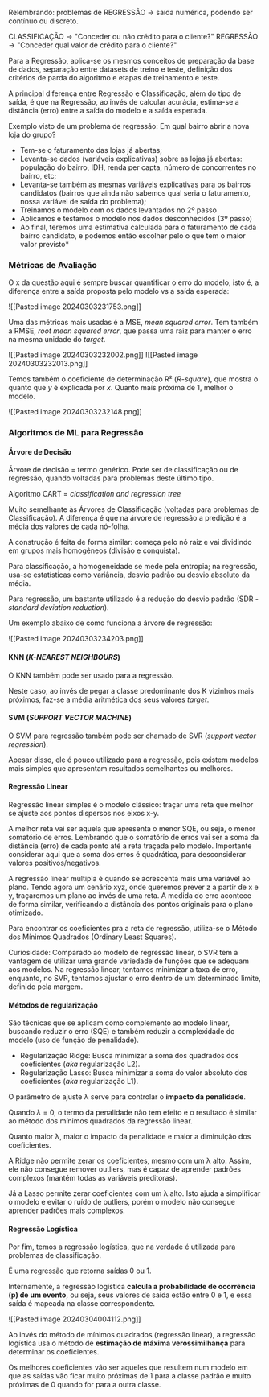 Relembrando: problemas de REGRESSÃO -> saída numérica, podendo ser contínuo ou discreto.

CLASSIFICAÇÃO -> "Conceder ou não crédito para o cliente?"
REGRESSÃO -> "Conceder qual valor de crédito para o cliente?"

Para a Regressão, aplica-se os mesmos conceitos de preparação da base de dados, separação entre datasets de treino e teste, definição dos critérios de parda do algoritmo e etapas de treinamento e teste.

A principal diferença entre Regressão e Classificação, além do tipo de saída, é que na Regressão, ao invés de calcular acurácia, estima-se a distância (erro) entre a saída do modelo e a saída esperada.

Exemplo visto de um problema de regressão: Em qual bairro abrir a nova loja do grupo?

* Tem-se o faturamento das lojas já abertas;
* Levanta-se dados (variáveis explicativas) sobre as lojas já abertas: população do bairro, IDH, renda per capta, número de concorrentes no bairro, etc;
* Levanta-se também as mesmas variáveis explicativas para os bairros candidatos (bairros que ainda não sabemos qual seria o faturamento, nossa variável de saída do problema);
* Treinamos o modelo com os dados levantados no 2º passo
* Aplicamos e testamos o modelo nos dados desconhecidos (3º passo)
* Ao final, teremos uma estimativa calculada para o faturamento de cada bairro candidato, e podemos então escolher pelo o que tem o maior valor previsto*

### Métricas de Avaliação

O x da questão aqui é sempre buscar quantificar o erro do modelo, isto é, a diferença entre a saída proposta pelo modelo vs a saída esperada:

![[Pasted image 20240303231753.png]]

Uma das métricas mais usadas é a MSE, _mean squared error_. Tem também a RMSE, _root mean squared error_, que passa uma raiz para manter o erro na mesma unidade do _target_.

![[Pasted image 20240303232002.png]]
![[Pasted image 20240303232013.png]]

Temos também o coeficiente de determinação R² (_R-square_), que mostra o quanto que _y_ é explicada por _x_. Quanto mais próxima de 1, melhor o modelo.

![[Pasted image 20240303232148.png]]

### Algoritmos de ML para Regressão


#### Árvore de Decisão

Árvore de decisão = termo genérico. Pode ser de classificação ou de regressão, quando voltadas para problemas deste último tipo.

Algoritmo CART = _classification and regression tree_

Muito semelhante às Árvores de Classificação (voltadas para problemas de Classificação). 
A diferença é que na árvore de regressão a predição é a média dos valores de cada nó-folha.

A construção é feita de forma similar: começa pelo nó raiz e vai dividindo em grupos mais homogêneos (divisão e conquista).

Para classificação, a homogeneidade se mede pela entropia; na regressão, usa-se estatísticas como variância, desvio padrão ou desvio absoluto da média.

Para regressão, um bastante utilizado é a redução do desvio padrão (SDR - _standard deviation reduction_). 

Um exemplo abaixo de como funciona a árvore de regressão:

![[Pasted image 20240303234203.png]]


#### KNN (_K-NEAREST NEIGHBOURS_)

O KNN também pode ser usado para a regressão.

Neste caso, ao invés de pegar a classe predominante dos K vizinhos mais próximos, faz-se a média aritmética dos seus valores _target_. 

#### SVM (_SUPPORT VECTOR MACHINE_)

O SVM para regressão também pode ser chamado de SVR (_support vector regression_). 

Apesar disso, ele é pouco utilizado para a regressão, pois existem modelos mais simples que apresentam resultados semelhantes ou melhores.

#### Regressão Linear

Regressão linear simples é o modelo clássico: traçar uma reta que melhor se ajuste aos pontos dispersos nos eixos x-y.

A melhor reta vai ser aquela que apresenta o menor SQE, ou seja, o menor somatório de erros. Lembrando que o somatório de erros vai ser a soma da distância (erro) de cada ponto até a reta traçada pelo modelo. Importante considerar aqui que a soma dos erros é quadrática, para desconsiderar valores positivos/negativos.

A regressão linear múltipla é quando se acrescenta mais uma variável ao plano. Tendo agora um cenário xyz, onde queremos prever z a partir de x e y, traçaremos um plano ao invés de uma reta. A medida do erro acontece de forma similar, verificando a distância dos pontos originais para o plano otimizado.

Para encontrar os coeficientes pra a reta de regressão, utiliza-se o Método dos Mínimos Quadrados (Ordinary Least Squares).

Curiosidade: Comparado ao modelo de regressão linear, o SVR tem a vantagem de utilizar uma grande variedade de funções que se adequam aos modelos. Na regressão linear, tentamos minimizar a taxa de erro, enquanto, no SVR, tentamos ajustar o erro dentro de um determinado limite, definido pela margem.

#### Métodos de regularização

São técnicas que se aplicam como complemento ao modelo linear, buscando reduzir o erro (SQE) e também reduzir a complexidade do modelo (uso de função de penalidade).

* Regularização Ridge: Busca minimizar a soma dos quadrados dos coeficientes (_aka_ regularização L2).
* Regularização Lasso: Busca minimizar a soma do valor absoluto dos coeficientes (_aka_ regularização L1).

O parâmetro de ajuste λ serve para controlar o **impacto da penalidade**.

Quando _λ_ = 0, o termo da penalidade não tem efeito e o resultado é similar ao método dos mínimos quadrados da regressão linear.

Quanto maior λ, maior o impacto da penalidade e maior a diminuição dos coeficientes.

A Ridge não permite zerar os coeficientes, mesmo com um λ alto. Assim, ele não consegue remover outliers, mas é capaz de aprender padrões complexos (mantém todas as variáveis preditoras).

Já a Lasso permite zerar coeficientes com um λ alto. Isto ajuda a simplificar o modelo e evitar o ruído de outliers, porém o modelo não consegue aprender padrões mais complexos.

#### Regressão Logística

Por fim, temos a regressão logística, que na verdade é utilizada para problemas de classificação.

É uma regressão que retorna saídas 0 ou 1. 

Internamente, a regressão logística **calcula a probabilidade de ocorrência (p) de um evento**, ou seja, seus valores de saída estão entre 0 e 1, e essa saída é mapeada na classe correspondente.

![[Pasted image 20240304004112.png]]

Ao invés do método de mínimos quadrados (regressão linear), a regressão logística usa o método de **estimação de máxima verossimilhança** para determinar os coeficientes.

Os melhores coeficientes vão ser aqueles que resultem num modelo em que as saídas vão ficar muito próximas de 1 para a classe padrão e muito próximas de 0 quando for para a outra classe.
